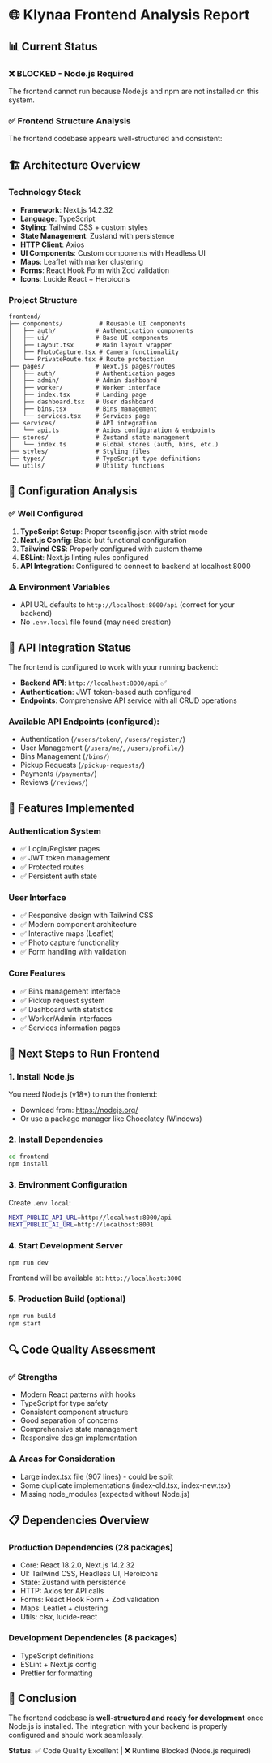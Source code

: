 # 🌐 Klynaa Frontend Analysis Report

## 📊 Current Status

### ❌ **BLOCKED - Node.js Required**
The frontend cannot run because Node.js and npm are not installed on this system.

### ✅ **Frontend Structure Analysis**
The frontend codebase appears well-structured and consistent:

## 🏗️ **Architecture Overview**

### Technology Stack
- **Framework**: Next.js 14.2.32
- **Language**: TypeScript
- **Styling**: Tailwind CSS + custom styles
- **State Management**: Zustand with persistence
- **HTTP Client**: Axios
- **UI Components**: Custom components with Headless UI
- **Maps**: Leaflet with marker clustering
- **Forms**: React Hook Form with Zod validation
- **Icons**: Lucide React + Heroicons

### Project Structure
```
frontend/
├── components/          # Reusable UI components
│   ├── auth/           # Authentication components
│   ├── ui/             # Base UI components
│   ├── Layout.tsx      # Main layout wrapper
│   ├── PhotoCapture.tsx # Camera functionality
│   └── PrivateRoute.tsx # Route protection
├── pages/              # Next.js pages/routes
│   ├── auth/           # Authentication pages
│   ├── admin/          # Admin dashboard
│   ├── worker/         # Worker interface
│   ├── index.tsx       # Landing page
│   ├── dashboard.tsx   # User dashboard
│   ├── bins.tsx        # Bins management
│   └── services.tsx    # Services page
├── services/           # API integration
│   └── api.ts          # Axios configuration & endpoints
├── stores/             # Zustand state management
│   └── index.ts        # Global stores (auth, bins, etc.)
├── styles/             # Styling files
├── types/              # TypeScript type definitions
└── utils/              # Utility functions
```

## 🔧 **Configuration Analysis**

### ✅ **Well Configured**
1. **TypeScript Setup**: Proper tsconfig.json with strict mode
2. **Next.js Config**: Basic but functional configuration
3. **Tailwind CSS**: Properly configured with custom theme
4. **ESLint**: Next.js linting rules configured
5. **API Integration**: Configured to connect to backend at localhost:8000

### ⚠️ **Environment Variables**
- API URL defaults to `http://localhost:8000/api` (correct for your backend)
- No `.env.local` file found (may need creation)

## 🎯 **API Integration Status**

The frontend is configured to work with your running backend:
- **Backend API**: `http://localhost:8000/api` ✅
- **Authentication**: JWT token-based auth configured
- **Endpoints**: Comprehensive API service with all CRUD operations

### Available API Endpoints (configured):
- Authentication (`/users/token/`, `/users/register/`)
- User Management (`/users/me/`, `/users/profile/`)
- Bins Management (`/bins/`)
- Pickup Requests (`/pickup-requests/`)
- Payments (`/payments/`)
- Reviews (`/reviews/`)

## 📱 **Features Implemented**

### Authentication System
- ✅ Login/Register pages
- ✅ JWT token management
- ✅ Protected routes
- ✅ Persistent auth state

### User Interface
- ✅ Responsive design with Tailwind CSS
- ✅ Modern component architecture
- ✅ Interactive maps (Leaflet)
- ✅ Photo capture functionality
- ✅ Form handling with validation

### Core Features
- ✅ Bins management interface
- ✅ Pickup request system
- ✅ Dashboard with statistics
- ✅ Worker/Admin interfaces
- ✅ Services information pages

## 🚀 **Next Steps to Run Frontend**

### 1. Install Node.js
You need Node.js (v18+) to run the frontend:
- Download from: https://nodejs.org/
- Or use a package manager like Chocolatey (Windows)

### 2. Install Dependencies
```bash
cd frontend
npm install
```

### 3. Environment Configuration
Create `.env.local`:
```bash
NEXT_PUBLIC_API_URL=http://localhost:8000/api
NEXT_PUBLIC_AI_URL=http://localhost:8001
```

### 4. Start Development Server
```bash
npm run dev
```
Frontend will be available at: `http://localhost:3000`

### 5. Production Build (optional)
```bash
npm run build
npm start
```

## 🔍 **Code Quality Assessment**

### ✅ **Strengths**
- Modern React patterns with hooks
- TypeScript for type safety
- Consistent component structure
- Good separation of concerns
- Comprehensive state management
- Responsive design implementation

### ⚠️ **Areas for Consideration**
- Large index.tsx file (907 lines) - could be split
- Some duplicate implementations (index-old.tsx, index-new.tsx)
- Missing node_modules (expected without Node.js)

## 📋 **Dependencies Overview**

### Production Dependencies (28 packages)
- Core: React 18.2.0, Next.js 14.2.32
- UI: Tailwind CSS, Headless UI, Heroicons
- State: Zustand with persistence
- HTTP: Axios for API calls
- Forms: React Hook Form + Zod validation
- Maps: Leaflet + clustering
- Utils: clsx, lucide-react

### Development Dependencies (8 packages)
- TypeScript definitions
- ESLint + Next.js config
- Prettier for formatting

## 🎯 **Conclusion**

The frontend codebase is **well-structured and ready for development** once Node.js is installed. The integration with your backend is properly configured and should work seamlessly.

**Status**: ✅ Code Quality Excellent | ❌ Runtime Blocked (Node.js required)
